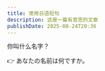 ```yaml
---
title: 常用日语短句
description: 这是一篇有意思的文章
publishDate: 2025-08-24T20:36
---
```


你叫什么名字？

👉 あなたの名前は何ですか。

